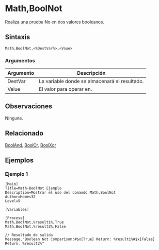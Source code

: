 # Math,BoolNot

Realiza una prueba No en dos valores booleanos.

## Sintaxis

```pebakery
Math,BoolNot,<%DestVar%>,<Vaue>
```

### Argumentos

| Argumento | Descripción |
| --- | --- |
| DestVar | La variable donde se almacenará el resultado. |
| Value | El valor para operar en. |

## Observaciones

Ninguna.

## Relacionado

[BoolAnd](./BoolAnd.md), [BoolOr](./BoolOr.md), [BoolXor](./BoolXor.md)

## Ejemplos

### Ejemplo 1

```pebakery
[Main]
Title=Math-BoolNot Ejemplo
Description=Mostrar el uso del comando Math,BoolNot
Author=Homes32
Level=5

[Variables]

[Process]
Math,BoolNot,%result1%,True
Math,BoolNot,%result2%,False

// Resultado de salida
Message,"Boolean Not Comparison:#$x[True] Return: %result1%#$x[False] Return: %result2%"
```
